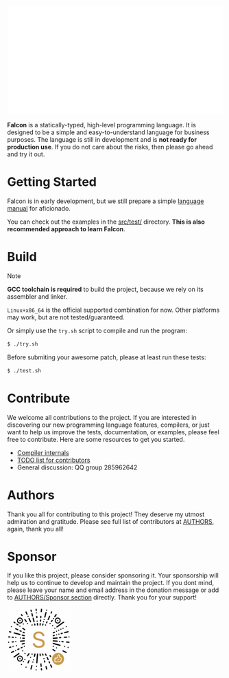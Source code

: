 ![Logo](docs/anim-logo.svg)

**Falcon** is a statically-typed, high-level programming language. It is designed to be a simple and easy-to-understand language for business purposes. The language is still in development and is **not ready for production use**. If you do not care about the risks, then please go ahead and try it out.

# Getting Started
Falcon is in early development, but we still prepare a simple [language manual](docs/manual.md) for aficionado.

You can check out the examples in the [src/test/](src/test/algorithm_test.go) directory. **This is also recommended approach to learn Falcon**.

# Build
> [!NOTE]
> **GCC toolchain is required** to build the project, because we rely on its assembler and linker.

`Linux+x86_64` is the official supported combination for now.
Other platforms may work, but are not tested/guaranteed.

Or simply use the `try.sh` script to compile and run the program:
```bash
$ ./try.sh
```

Before submiting your awesome patch, please at least run these tests:
```bash
$ ./test.sh
```

# Contribute

We welcome all contributions to the project. If you are interested in discovering
our new programming language features, compilers, or just want to help us improve the tests, documentation, or examples, please feel free to contribute. Here are some resources to get you started.

- [Compiler internals](docs/internal.md)
- [TODO list for contributors](docs/todo.md)
- General discussion: QQ group 285962642

# Authors
Thank you all for contributing to this project! They deserve my utmost admiration and gratitude. Please see full list of contributors at
[AUTHORS](docs/AUTHORS.md), again, thank you all!

# Sponsor
If you like this project, please consider sponsoring it. Your sponsorship will help us to continue to develop and maintain the project. If you dont mind, please leave your name and email address in the donation message or add to [AUTHORS/Sponsor section](docs/AUTHORS.md) directly. Thank you for your support!

<img src="docs/donation.jpg" width="150">
